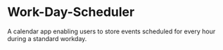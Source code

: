 # Work-Day-Scheduler
A calendar app enabling users to store events scheduled for every hour during a standard workday.

